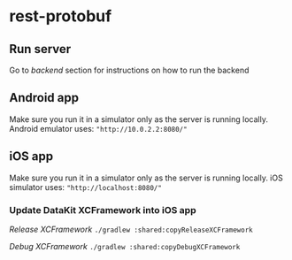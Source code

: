 # rest-protobuf

## Run server

Go to *backend* section for instructions on how to run the backend

## Android app

Make sure you run it in a simulator only as the server is running locally.
Android emulator uses: `"http://10.0.2.2:8080/"`

## iOS app

Make sure you run it in a simulator only as the server is running locally.
iOS simulator uses: `"http://localhost:8080/"`

### Update DataKit XCFramework into iOS app

*Release XCFramework*
`./gradlew :shared:copyReleaseXCFramework`

*Debug XCFramework*
`./gradlew :shared:copyDebugXCFramework`
